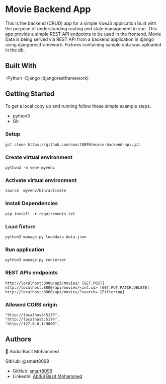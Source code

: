 # Movie Backend App

This is the backend (CRUD) app for a simple VueJS application built with the purpose of understanding routing and state management in vue. This app provide a simple REST API endpoints to be used in the frontend. Movie Data is being served via REST API from a backend application in django using djangorestframework. Fixtures containing sample data was uploaded in the db.

## Built With

-Python
-Django (djangorestframework)

## Getting Started

To get a local copy up and running follow these simple example steps.

- python3
- Git

### Setup

    git clone https://github.com/smart8099/movie-backend-api.git

### Create virtual environment

    python3 -m venv myvenv

### Activate virtual environment

    source  myvenv/bin/activate

### Install Dependencies

    pip install -r requirements.txt

### Load fixture

    python3 manage.py loaddata data.json

### Run application

    python3 manage.py runserver

### REST APIs endpoints

    http://localhost:8000/api/movies/ [GET,POST]
    http://localhost:8000/api/movies/<int:id> [GET,PUT,PATCH,DELETE]
    http://localhost:8000/api/movies/?search= [Filtering]

### Allowed CORS origin
    "http://localhost:5173",
    "http://localhost:5174",
    "http://127.0.0.1:9000",

## Authors

👤 Abdul Basit Mohammed

GitHub: @smart8099

- GitHub: [smart8099](https://github.com/smart8099/)
- LinkedIn: [Abdul Basit Mohammed](https://www.linkedin.com/in/abdul-basit-mohammed-40b973185/)
